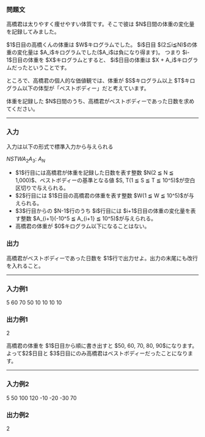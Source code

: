 
<div>

<div>

<div>

<section>

### **問題文**

<p>
高橋君は太りやすく痩せやすい体質です。そこで彼は $N$日間の体重の変化量を記録してみました。
</p>

<p>
$1$日目の高橋くんの体重は $W$キログラムでした。
$i$日目 $(2≦i≦N)$の体重の変化量は $A_i$キログラムでした($A_i$は負になり得ます)。
つまり $i-1$日目の体重を $X$キログラムとすると、 $i$日目の体重は $X + A_i$キログラムだったということです。
</p>

<p>
ところで、高橋君の個人的な価値観では、体重が $S$キログラム以上 $T$キログラム以下の体型が「ベストボディー」だと考えています。
</p>

<p>
体重を記録した $N$日間のうち、高橋君がベストボディーであった日数を求めてください。
</p>

</section>

</div>

---

<div>

<div>

<section>

### **入力**

<p>
入力は以下の形式で標準入力から与えられる
</p>

<div>

$N$$S$$T$$W$$A_2$$A_3$:
$A_N$
</div>

<ul>

<li>
$1$行目には高橋君が体重を記録した日数を表す整数 $N(2 ≦ N ≦ 1,000)$、ベストボディーの基準となる値 $S, T(1 ≦ S ≦ T ≦ 10^5)$が空白区切りで与えられる。
</li>

<li>
$2$行目には $1$日目の高橋君の体重を表す整数 $W(1 ≦ W ≦ 10^5)$が与えられる。
</li>

<li>
$3$行目からの $N-1$行のうち $i$行目には $i+1$日目の体重の変化量を表す整数 $A_{i+1}(-10^5 ≦ A_{i+1} ≦ 10^5)$が与えられる。
</li>

<li>
高橋君の体重が $0$キログラム以下になることはない。
</li>

</ul>

</section>

</div>

<div>

<section>

### **出力**

<p>
高橋君がベストボディーであった日数を $1$行で出力せよ。出力の末尾にも改行を入れること。
</p>

</section>

</div>

</div>

---

<div>

<section>

### **入力例1**

<div>

5 60 70
50
10
10
10
10

</div>

</section>

</div>

<div>

<section>

### **出力例1**

<div>

2

</div>

<p>
高橋君の体重を $1$日目から順に書き出すと $50, 60, 70, 80, 90$になります。
よって$2$日目と $3$日目にのみ高橋君はベストボディーだったことになります。
</p>

</section>

</div>

---

<div>

<section>

### **入力例2**

<div>

5 50 100
120
-10
-20
-30
70

</div>

</section>

</div>

<div>

<section>

### **出力例2**

<div>

2

</div>

</section>

</div>

</div>

</div>
